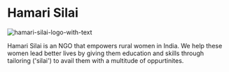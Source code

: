 # Hamari Silai

![hamari-silai-logo-with-text](https://user-images.githubusercontent.com/73580740/168459546-1217db02-9f20-490c-956d-72e9665e6fe6.png) 

Hamari Silai is an NGO that empowers rural women in India. We help these women lead better lives by giving them education and skills through tailoring ('silai') to avail them with a multitude of oppurtinites.
